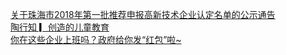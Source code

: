   
[关于珠海市2018年第一批推荐申报高新技术企业认定名单的公示通告](http://www.dianyue.me/archives/768/75s1qwuduvbyrh25/)  
[陶行知 ▎创造的儿童教育](http://www.dianyue.me/archives/899/twt0l3zy4kqdje6b/)  
[你在这些企业上班吗？政府给你发“红包”啦~](http://www.dianyue.me/archives/891/m0lvpv2jm196dnfe/)